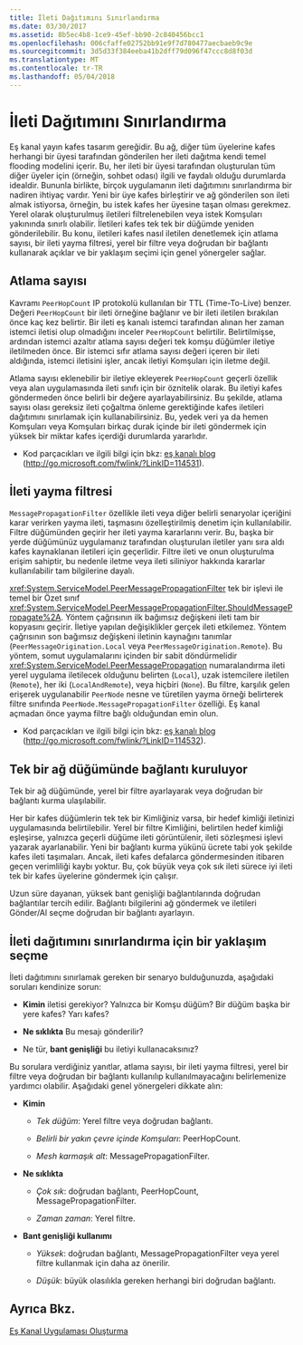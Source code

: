 ```yaml
---
title: İleti Dağıtımını Sınırlandırma
ms.date: 03/30/2017
ms.assetid: 8b5ec4b8-1ce9-45ef-bb90-2c840456bcc1
ms.openlocfilehash: 006cfaffe02752bb91e9f7d780477aecbaeb9c9e
ms.sourcegitcommit: 3d5d33f384eeba41b2dff79d096f47ccc8d8f03d
ms.translationtype: MT
ms.contentlocale: tr-TR
ms.lasthandoff: 05/04/2018
---
```

# <a name="limiting-message-distribution"></a>İleti Dağıtımını Sınırlandırma
Eş kanal yayın kafes tasarım gereğidir. Bu ağ, diğer tüm üyelerine kafes herhangi bir üyesi tarafından gönderilen her ileti dağıtma kendi temel flooding modelini içerir. Bu, her ileti bir üyesi tarafından oluşturulan tüm diğer üyeler için (örneğin, sohbet odası) ilgili ve faydalı olduğu durumlarda idealdir. Bununla birlikte, birçok uygulamanın ileti dağıtımını sınırlandırma bir nadiren ihtiyaç vardır. Yeni bir üye kafes birleştirir ve ağ gönderilen son ileti almak istiyorsa, örneğin, bu istek kafes her üyesine taşan olması gerekmez. Yerel olarak oluşturulmuş iletileri filtrelenebilen veya istek Komşuları yakınında sınırlı olabilir. İletileri kafes tek tek bir düğümde yeniden gönderilebilir. Bu konu, iletileri kafes nasıl iletilen denetlemek için atlama sayısı, bir ileti yayma filtresi, yerel bir filtre veya doğrudan bir bağlantı kullanarak açıklar ve bir yaklaşım seçimi için genel yönergeler sağlar.  
  
## <a name="hop-counts"></a>Atlama sayısı  
 Kavramı `PeerHopCount` IP protokolü kullanılan bir TTL (Time-To-Live) benzer. Değeri `PeerHopCount` bir ileti örneğine bağlanır ve bir ileti iletilen bırakılan önce kaç kez belirtir. Bir ileti eş kanalı istemci tarafından alınan her zaman istemci iletisi olup olmadığını inceler `PeerHopCount` belirtilir. Belirtilmişse, ardından istemci azaltır atlama sayısı değeri tek komşu düğümler iletiye iletilmeden önce. Bir istemci sıfır atlama sayısı değeri içeren bir ileti aldığında, istemci iletisini işler, ancak iletiyi Komşuları için iletme değil.  
  
 Atlama sayısı eklenebilir bir iletiye ekleyerek `PeerHopCount` geçerli özellik veya alan uygulamasında ileti sınıfı için bir öznitelik olarak. Bu iletiyi kafes göndermeden önce belirli bir değere ayarlayabilirsiniz. Bu şekilde, atlama sayısı olası gereksiz ileti çoğaltma önleme gerektiğinde kafes iletileri dağıtımını sınırlamak için kullanabilirsiniz. Bu, yedek veri ya da hemen Komşuları veya Komşuları birkaç durak içinde bir ileti göndermek için yüksek bir miktar kafes içerdiği durumlarda yararlıdır.  
  
-   Kod parçacıkları ve ilgili bilgi için bkz: [eş kanalı blog](http://go.microsoft.com/fwlink/?LinkID=114531) (http://go.microsoft.com/fwlink/?LinkID=114531).  
  
## <a name="message-propagation-filter"></a>İleti yayma filtresi  
 `MessagePropagationFilter` özellikle ileti veya diğer belirli senaryolar içeriğini karar verirken yayma ileti, taşmasını özelleştirilmiş denetim için kullanılabilir. Filtre düğümünden geçirir her ileti yayma kararlarını verir. Bu, başka bir yerde düğümünüz uygulamanız tarafından oluşturulan iletiler yanı sıra aldı kafes kaynaklanan iletileri için geçerlidir. Filtre ileti ve onun oluşturulma erişim sahiptir, bu nedenle iletme veya ileti siliniyor hakkında kararlar kullanılabilir tam bilgilerine dayalı.  
  
 <xref:System.ServiceModel.PeerMessagePropagationFilter> tek bir işlevi ile temel bir Özet sınıf <xref:System.ServiceModel.PeerMessagePropagationFilter.ShouldMessagePropagate%2A>. Yöntem çağrısının ilk bağımsız değişkeni ileti tam bir kopyasını geçirir. İletiye yapılan değişiklikler gerçek ileti etkilemez. Yöntem çağrısının son bağımsız değişkeni iletinin kaynağını tanımlar (`PeerMessageOrigination.Local` veya `PeerMessageOrigination.Remote`). Bu yöntem, somut uygulamalarını içinden bir sabit döndürmelidir <xref:System.ServiceModel.PeerMessagePropagation> numaralandırma ileti yerel uygulama iletilecek olduğunu belirten (`Local`), uzak istemcilere iletilen (`Remote`), her iki (`LocalAndRemote`), veya hiçbiri (`None`). Bu filtre, karşılık gelen erişerek uygulanabilir `PeerNode` nesne ve türetilen yayma örneği belirterek filtre sınıfında `PeerNode.MessagePropagationFilter` özelliği. Eş kanal açmadan önce yayma filtre bağlı olduğundan emin olun.  
  
-   Kod parçacıkları ve ilgili bilgi için bkz: [eş kanalı blog](http://go.microsoft.com/fwlink/?LinkID=114532) (http://go.microsoft.com/fwlink/?LinkID=114532).  
  
## <a name="contacting-an-individual-node-in-the-mesh"></a>Tek bir ağ düğümünde bağlantı kuruluyor  
 Tek bir ağ düğümünde, yerel bir filtre ayarlayarak veya doğrudan bir bağlantı kurma ulaşılabilir.  
  
 Her bir kafes düğümlerin tek tek bir Kimliğiniz varsa, bir hedef kimliği iletinizi uygulamasında belirtilebilir. Yerel bir filtre Kimliğini, belirtilen hedef kimliği eşleşirse, yalnızca geçerli düğüme ileti görüntülenir, ileti sözleşmesi işlevi yazarak ayarlanabilir. Yeni bir bağlantı kurma yükünü ücrete tabi yok şekilde kafes ileti taşımaları. Ancak, ileti kafes defalarca göndermesinden itibaren geçen verimliliği kaybı yoktur. Bu, çok büyük veya çok sık ileti sürece iyi ileti tek bir kafes üyelerine göndermek için çalışır.  
  
 Uzun süre dayanan, yüksek bant genişliği bağlantılarında doğrudan bağlantılar tercih edilir. Bağlantı bilgilerini ağ göndermek ve iletileri Gönder/Al seçme doğrudan bir bağlantı ayarlayın.  
  
## <a name="choosing-an-approach-for-limiting-message-distribution"></a>İleti dağıtımını sınırlandırma için bir yaklaşım seçme  
 İleti dağıtımını sınırlamak gereken bir senaryo bulduğunuzda, aşağıdaki soruları kendinize sorun:  
  
-   **Kimin** iletisi gerekiyor? Yalnızca bir Komşu düğüm? Bir düğüm başka bir yere kafes? Yarı kafes?  
  
-   **Ne sıklıkta** Bu mesajı gönderilir?  
  
-   Ne tür, **bant genişliği** bu iletiyi kullanacaksınız?  
  
 Bu sorulara verdiğiniz yanıtlar, atlama sayısı, bir ileti yayma filtresi, yerel bir filtre veya doğrudan bir bağlantı kullanılıp kullanılmayacağını belirlemenize yardımcı olabilir. Aşağıdaki genel yönergeleri dikkate alın:  
  
-   **Kimin**  
  
    -   *Tek düğüm*: Yerel filtre veya doğrudan bağlantı.  
  
    -   *Belirli bir yakın çevre içinde Komşuları*: PeerHopCount.  
  
    -   *Mesh karmaşık alt*: MessagePropagationFilter.  
  
-   **Ne sıklıkta**  
  
    -   *Çok sık*: doğrudan bağlantı, PeerHopCount, MessagePropagationFilter.  
  
    -   *Zaman zaman*: Yerel filtre.  
  
-   **Bant genişliği kullanımı**  
  
    -   *Yüksek*: doğrudan bağlantı, MessagePropagationFilter veya yerel filtre kullanmak için daha az önerilir.  
  
    -   *Düşük*: büyük olasılıkla gereken herhangi biri doğrudan bağlantı.  
  
## <a name="see-also"></a>Ayrıca Bkz.  
 [Eş Kanal Uygulaması Oluşturma](../../../../docs/framework/wcf/feature-details/building-a-peer-channel-application.md)
